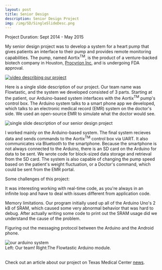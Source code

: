 ```yaml
---
layout: post
title: Senior Design
description: Senior Design Project
img: /img/SD/SingleSlideDesc.png
---
```


Project Duration: Sept 2014 - May 2015

My senior design project was to develop a system for a heart pump that gives patients an interface to their pump and provides remote monitoring capabilities. The pump, named Aortix<sup>TM</sup>, is the product of a venture-backed biotech company in Houston, <a href="http://www.procyrion.com/" target="_blank">Procyrion Inc</a>, and is undergoing FDA approval.

<a href="http://www.youtube.com/watch?feature=player_embedded&v=87zXfmAA4AI" target="_blank"> 
<img class="img_row_full" src="{{ site.baseurl }}/img/SD/flowtasticVid.png" alt="video describing our project" title="video describing our project"/>
</a>

Here is a single slide description of our project. Our team name was Flowtastic, and the system we developed consisted of 3 parts. Starting at the patient, our Arduino-based system interfaces with the Aortix<sup>TM</sup> pump's control box. The Arduino system talks to a smart phone app we developed, which talks to an electronic medical record (EMR) system on the doctor's side. We used an open-source EMR to simulate what the doctor would see.

<img class="img_row_full" src="{{ site.baseurl }}/img/SD/SingleSlideDesc.png" alt="single slide description of our senior design project" title="single slide description of our senior design project"/>

I worked mainly on the Arduino-based system. The final system recieves data and sends commands to the Aortix<sup>TM</sup> control box via UART. It also communicates via Bluetooth to the smartphone. Because the smartphone is not always connected to the Arduino, there is an SD card on the Arduino for data to be sent. We wrote code for block-sized data storage and retrieval from the SD card. The system is also capable of changing the pump speed based on the patient's weight fluctuation, or a Doctor's command, which could be sent from the EMR portal.

Some challenges of this project:

It was interesting working with real-time code, as you're always in an infinite loop and have to deal with issues different from application code. 

Memory limitations. Our program initially used up all of the Arduino Uno's 2 kB of SRAM, which caused some very abnormal behavior that was hard to debug. After actually writing some code to print out the SRAM usage did we understand the cause of the problem.

Figuring out the messaging protocol between the Arduino and the Android phone.

<img class="img_row_full" src="{{ site.baseurl }}/img/SD/flowtastic01.jpg" alt="our arduino system" title="our arduino system"/>
<div class="col three caption" style="float=left;">
	Left: Our team! Right:The Flowtastic Arduino module.
</div>
<br>

Check out an article about our project on Texas Medical Center <a href="http://www.tmcnews.org/2015/04/students-use-smarts-damaged-hearts/" target="_blank"> news</a>.

